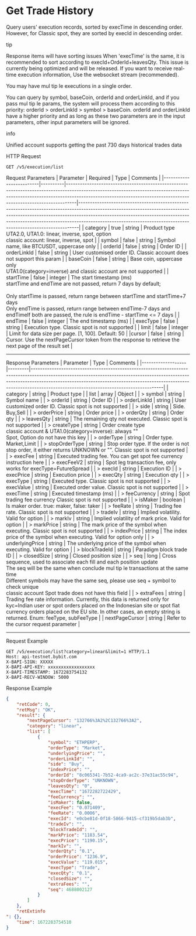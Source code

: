 # Get Trade History
Query users' execution records, sorted by execTime in descending order. However, for Classic spot, they are sorted by execId in descending order.


tip


Response items will have sorting issues When 'execTime' is the same, it is recommended to sort according to execId+OrderId+leavesQty. This issue is currently being optimized and will be released. If you want to receive real-time execution information, Use the websocket stream (recommended).

You may have mul
tip
le executions in a single order.

You can query by symbol, baseCoin, orderId and orderLinkId, and if you pass mul
tip
le params, the system will process them according to this priority: orderId > orderLinkId > symbol > baseCoin. orderId and orderLinkId have a higher priority and as long as these two parameters are in the input parameters, other input parameters will be ignored.

info

Unified account supports getting the past 730 days historical trades data


HTTP Request
```http
GET /v5/execution/list
```

Request Parameters
| Parameter               | Required | Type                                                                                                                                                                                                                                         |                                                                                                                                                         Comments                                                                                                                                                         |
|-------------------------|----------|----------------------------------------------------------------------------------------------------------------------------------------------------------------------------------------------------------------------------------------------|------------------------------------------------------------------------------------------------------------------------------------------------------------------------------------------------------------------------------------------------------------------------------------------------------------------------|
| category                | true     | string                                                                                                                                                                                                                                       | Product type<br>UTA2.0, UTA1.0: linear, inverse, spot, option<br>classic account: linear, inverse, spot                                                                                                                                                                                                                  |
| symbol                  | false    | string                                                                                                                                                                                                                                       | Symbol name, like BTCUSDT, uppercase only                                                                                                                                                                                                                                                                                |
| orderId                 | false    | string                                                                                                                                                                                                                                       | Order ID                                                                                                                                                                                                                                                                                                                 |
| orderLinkId             | false    | string                                                                                                                                                                                                                                       | User customised order ID. Classic account does not support this param                                                                                                                                                                                                                                                    |
| baseCoin                | false    | string                                                                                                                                                                                                                                       | Base coin, uppercase only<br>UTA1.0(category=inverse) and classic account are not supported                                                                                                                                                                                                                              |
| startTime               | false    | integer                                                                                                                                                                                                                                      | The start timestamp (ms)<br>startTime and endTime are not passed, return 7 days by default;<br><br>Only startTime is passed, return range between startTime and startTime+7 days<br>Only endTime is passed, return range between endTime-7 days and endTimeIf both are passed, the rule is endTime - startTime <= 7 days |
| endTime                 | false    | integer                                                                                                                                                                                                                                      | The end timestamp (ms)                                                                                                                                                                                                                                                                                                   |
| execType                | false    | string                                                                                                                                                                                                                                       | Execution type. Classic spot is not supported                                                                                                                                                                                                                                                                            |
| limit                   | false    | integer                                                                                                                                                                                                                                      | Limit for data size per page. [1, 100]. Default: 50                                                                                                                                                                                                                                                                      |
|cursor | false | string                                                                                                                                                                                                                                       | Cursor. Use the nextPageCursor token from the response to retrieve the next page of the result set                                                                                                                                                                                                                       |

---


Response Parameters
| Parameter         | Type    | Comments                                                                                                                                                                                                                                                                                         |
|-------------------|---------|--------------------------------------------------------------------------------------------------------------------------------------------------------------------------------------------------------------------------------------------------------------------------------------------------|
| category          | string  | Product type                                                                                                                                                                                                                                                                                     |
| list              | array   | Object                                                                                                                                                                                                                                                                                           |
| > symbol          | string  | Symbol name                                                                                                                                                                                                                                                                                      |
| > orderId         | string  | Order ID                                                                                                                                                                                                                                                                                         |
| > orderLinkId     | string  | User customized order ID. Classic spot is not supported                                                                                                                                                                                                                                          |
| > side            | string  | Side. Buy,Sell                                                                                                                                                                                                                                                                                   |
| > orderPrice      | string  | Order price                                                                                                                                                                                                                                                                                      |
| > orderQty        | string  | Order qty                                                                                                                                                                                                                                                                                        |
| > leavesQty       | string  | The remaining qty not executed. Classic spot is not supported                                                                                                                                                                                                                                    |
| > createType      | string  | Order create type<br>classic account & UTA1.0(category=inverse): always ""<br>Spot, Option do not have this key                                                                                                                                                                                  |
| > orderType       | string  | Order type. Market,Limit                                                                                                                                                                                                                                                                         |
| > stopOrderType   | string  | Stop order type. If the order is not stop order, it either returns UNKNOWN or "". Classic spot is not supported                                                                                                                                                                                  |
| > execFee         | string  | Executed trading fee. You can get spot fee currency instruction here                                                                                                                                                                                                                             |
| > execFeeV2       | string  | Spot leg transaction fee, only works for execType=FutureSpread                                                                                                                                                                                                                                   |
| > execId          | string  | Execution ID                                                                                                                                                                                                                                                                                     |
| > execPrice       | string  | Execution price                                                                                                                                                                                                                                                                                  |
| > execQty         | string  | Execution qty                                                                                                                                                                                                                                                                                    |
| > execType        | string  | Executed type. Classic spot is not supported                                                                                                                                                                                                                                                     |
| > execValue       | string  | Executed order value. Classic spot is not supported                                                                                                                                                                                                                                              |
| > execTime        | string  | Executed timestamp (ms)                                                                                                                                                                                                                                                                          |
| > feeCurrency     | string  | Spot trading fee currency Classic spot is not supported                                                                                                                                                                                                                                          |
| > isMaker         | boolean | Is maker order. true: maker, false: taker                                                                                                                                                                                                                                                        |
| > feeRate         | string  | Trading fee rate. Classic spot is not supported                                                                                                                                                                                                                                                  |
| > tradeIv         | string  | Implied volatility. Valid for option                                                                                                                                                                                                                                                             |
| > markIv          | string  | Implied volatility of mark price. Valid for option                                                                                                                                                                                                                                               |
| > markPrice       | string  | The mark price of the symbol when executing. Classic spot is not supported                                                                                                                                                                                                                       |
| > indexPrice      | string  | The index price of the symbol when executing. Valid for option only                                                                                                                                                                                                                              |
| > underlyingPrice | string  | The underlying price of the symbol when executing. Valid for option                                                                                                                                                                                                                              |
| > blockTradeId    | string  | Paradigm block trade ID                                                                                                                                                                                                                                                                          |
| > closedSize      | string  | Closed position size                                                                                                                                                                                                                                                                             |
| > seq             | long    | Cross sequence, used to associate each fill and each position update<br>The seq will be the same when conclude mul
tip
le transactions at the same time<br>Different symbols may have the same seq, please use seq + symbol to check unique<br>classic account Spot trade does not have this field |
| > extraFees       | string  | Trading fee rate information. Currently, this data is returned only for kyc=Indian user or spot orders placed on the Indonesian site or spot fiat currency orders placed on the EU site. In other cases, an empty string is returned. Enum: feeType, subFeeType                                  |
| nextPageCursor    | string  | Refer to the cursor request parameter                                                                                                                                                                                                                                                            |

---

Request Example
```http
GET /v5/execution/list?category=linear&limit=1 HTTP/1.1
Host: api-testnet.bybit.com
X-BAPI-SIGN: XXXXX
X-BAPI-API-KEY: xxxxxxxxxxxxxxxxxx
X-BAPI-TIMESTAMP: 1672283754132
X-BAPI-RECV-WINDOW: 5000
```

Response Example
```json
{
    "retCode": 0,
    "retMsg": "OK",
    "result": {
        "nextPageCursor": "132766%3A2%2C132766%3A2",
        "category": "linear",
        "list": [
            {
                "symbol": "ETHPERP",
                "orderType": "Market",
                "underlyingPrice": "",
                "orderLinkId": "",
                "side": "Buy",
                "indexPrice": "",
                "orderId": "8c065341-7b52-4ca9-ac2c-37e31ac55c94",
                "stopOrderType": "UNKNOWN",
                "leavesQty": "0",
                "execTime": "1672282722429",
                "feeCurrency": "",
                "isMaker": false,
                "execFee": "0.071409",
                "feeRate": "0.0006",
                "execId": "e0cbe81d-0f18-5866-9415-cf319b5dab3b",
                "tradeIv": "",
                "blockTradeId": "",
                "markPrice": "1183.54",
                "execPrice": "1190.15",
                "markIv": "",
                "orderQty": "0.1",
                "orderPrice": "1236.9",
                "execValue": "119.015",
                "execType": "Trade",
                "execQty": "0.1",
                "closedSize": "",
                "extraFees": "",
                "seq": 4688002127
            }
        ]
    },
    "retExtinfo
": {},
    "time": 1672283754510
}
```

